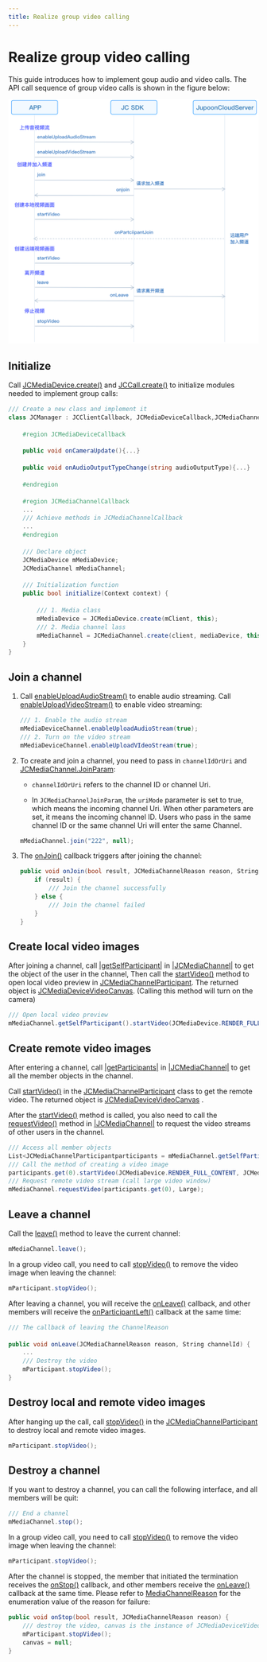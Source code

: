 ```yaml
---
title: Realize group video calling
---
```

# Realize group video calling

This guide introduces how to implement goup audio and video calls. The
API call sequence of group video calls is shown in the figure below:

![../../../../\_images/multivideoworkflow.png](../../../../_images/multivideoworkflow.png)

## Initialize

Call
[JCMediaDevice.create()](https://developer.juphoon.com/portal/reference/V2.1/windows/html/cb59bc27-6528-9dbf-c996-de857096f847.htm)
and
[JCCall.create()](https://developer.juphoon.com/portal/reference/V2.1/windows/html/eef10110-a3f7-b505-26fa-4b9ec1e2b998.htm)
to initialize modules needed to implement group calls:

``````csharp
/// Create a new class and implement it
class JCManager : JCClientCallback, JCMediaDeviceCallback,JCMediaChannelCallbac{

    #region JCMediaDeviceCallback

    public void onCameraUpdate(){...}

    public void onAudioOutputTypeChange(string audioOutputType){...}

    #endregion

    #region JCMediaChannelCallback
    ...
    /// Achieve methods in JCMediaChannelCallback
    ...
    #endregion

    /// Declare object
    JCMediaDevice mMediaDevice;
    JCMediaChannel mMediaChannel;

    /// Initialization function
    public bool initialize(Context context) {

        /// 1. Media class
        mMediaDevice = JCMediaDevice.create(mClient, this);
        /// 2. Media channel lass
        mMediaChannel = JCMediaChannel.create(client, mediaDevice, this);
    }
}
``````

## Join a channel

1. Call
    [enableUploadAudioStream()](https://developer.juphoon.com/portal/reference/V2.1/windows/html/70f2d136-ebf6-12fc-eb1e-2a90622caca7.htm)
    to enable audio streaming. Call
    [enableUploadVideoStream()](https://developer.juphoon.com/portal/reference/V2.1/windows/html/75fc5ba5-75a9-c704-5bd2-bf011fb8a082.htm)
    to enable video streaming:

    ``````csharp
    /// 1. Enable the audio stream
    mMediaDeviceChannel.enableUploadAudioStream(true);
    /// 2. Turn on the video stream
    mMediaDeviceChannel.enableUploadVIdeoStream(true);
    ``````

2. To create and join a channel, you need to pass in `channelIdOrUri`
    and
    [JCMediaChannel.JoinParam](https://developer.juphoon.com/portal/reference/V2.1/windows/html/af4ac634-bbe3-76e3-d1f8-120213ef2fff.htm):

      - `channelIdOrUri` refers to the channel ID or channel Uri.

      - In `JCMediaChannelJoinParam`, the `uriMode` parameter is set
        to true, which means the incoming channel Uri. When other
        parameters are set, it means the incoming channel ID. Users
        who pass in the same channel ID or the same channel Uri will
        enter the same Channel.

    ``````csharp
    mMediaChannel.join("222", null);
    ``````

3. The
    [onJoin()](https://developer.juphoon.com/portal/reference/V2.1/windows/html/535cbae7-841e-ca31-32ea-87c1a840eff1.htm)
    callback triggers after joining the channel:

    ``````csharp
    public void onJoin(bool result, JCMediaChannelReason reason, String channelId) {
        if (result) {
            /// Join the channel successfully
        } else {
            /// Join the channel failed
        }
    }
    ``````

## Create local video images

After joining a channel, call
[<span id="id2" class="problematic">|getSelfParticipant|</span>](#id1)
in [<span id="id4" class="problematic">|JCMediaChannel|</span>](#id3) to
get the object of the user in the channel, Then call the
[startVideo()](https://developer.juphoon.com/portal/reference/V2.1/windows/html/6243f463-7566-cc48-dd7f-1b29ea2604cb.htm)
method to open local video preview in
[JCMediaChannelParticipant](https://developer.juphoon.com/portal/reference/V2.1/windows/html/8ad58616-3028-b8d3-8106-81b8b805c1ea.htm).
The returned object is
[JCMediaDeviceVideoCanvas](https://developer.juphoon.com/portal/reference/V2.1/windows/html/6a5b853c-d890-c30e-d236-5728d789ace1.htm).
(Calling this method will turn on the camera)

``````csharp
/// Open local video preview
mMediaChannel.getSelfParticipant().startVideo(JCMediaDevice.RENDER_FULL_CONTENT, JCMediaChannel.PICTURESIZE_NONE);
``````

## Create remote video images

After entering a channel, call
[<span id="id6" class="problematic">|getParticipants|</span>](#id5) in
[<span id="id8" class="problematic">|JCMediaChannel|</span>](#id7) to
get all the member objects in the channel.

Call
[startVideo()](https://developer.juphoon.com/portal/reference/V2.1/windows/html/6243f463-7566-cc48-dd7f-1b29ea2604cb.htm)
in the
[JCMediaChannelParticipant](https://developer.juphoon.com/portal/reference/V2.1/windows/html/8ad58616-3028-b8d3-8106-81b8b805c1ea.htm)
class to get the remote video. The returned object is
[JCMediaDeviceVideoCanvas](https://developer.juphoon.com/portal/reference/V2.1/windows/html/6a5b853c-d890-c30e-d236-5728d789ace1.htm)
.

After the
[startVideo()](https://developer.juphoon.com/portal/reference/V2.1/windows/html/6243f463-7566-cc48-dd7f-1b29ea2604cb.htm)
method is called, you also need to call the
[requestVideo()](https://developer.juphoon.com/portal/reference/V2.1/windows/html/1a89408a-468e-73b8-6b6c-376811a18dda.htm)
method in
[<span id="id10" class="problematic">|JCMediaChannel|</span>](#id9) to
request the video streams of other users in the channel.

``````csharp
/// Access all member objects
List<JCMediaChannelParticipantparticipants = mMediaChannel.getSelfParticipant();
/// Call the method of creating a video image
participants.get(0).startVideo(JCMediaDevice.RENDER_FULL_CONTENT, JCMediaChannel.PICTURESIZE_NONE);
/// Request remote video stream (call large video window)
mMediaChannel.requestVideo(participants.get(0), Large);
``````

## Leave a channel

Call the
[leave()](https://developer.juphoon.com/portal/reference/V2.1/windows/html/7f034b94-15ee-8d49-48e3-905fff27f31f.htm)
method to leave the current channel:

``````csharp
mMediaChannel.leave();
``````

In a group video call, you need to call
[stopVideo()](https://developer.juphoon.com/portal/reference/V2.1/windows/html/851cc6d3-1b5a-8e26-ce3c-a3c1780936d2.htm)
to remove the video image when leaving the channel:

``````csharp
mParticipant.stopVideo();
``````

After leaving a channel, you will receive the
[onLeave()](https://developer.juphoon.com/portal/reference/V2.1/windows/html/f356aba3-ebed-a72c-4e34-02a684925a15.htm)
callback, and other members will receive the
[onParticipantLeft()](https://developer.juphoon.com/portal/reference/V2.1/windows/html/89a35b12-8c2c-247d-e90c-ebe04f3e4521.htm)
callback at the same time:

``````csharp
/// The callback of leaving the ChannelReason

public void onLeave(JCMediaChannelReason reason, String channelId) {
    ...
    /// Destroy the video
    mParticipant.stopVideo();
}
``````

## Destroy local and remote video images

After hanging up the call, call
[stopVideo()](https://developer.juphoon.com/portal/reference/V2.1/windows/html/851cc6d3-1b5a-8e26-ce3c-a3c1780936d2.htm)
in the
[JCMediaChannelParticipant](https://developer.juphoon.com/portal/reference/V2.1/windows/html/8ad58616-3028-b8d3-8106-81b8b805c1ea.htm)
to destroy local and remote video images.

``````csharp
mParticipant.stopVideo();
``````

## Destroy a channel

If you want to destroy a channel, you can call the following interface,
and all members will be quit:

``````csharp
/// End a channel
mMediaChannel.stop();
``````

In a group video call, you need to call
[stopVideo()](https://developer.juphoon.com/portal/reference/V2.1/windows/html/851cc6d3-1b5a-8e26-ce3c-a3c1780936d2.htm)
to remove the video image when leaving the channel:

``````csharp
mParticipant.stopVideo();
``````

After the channel is stopped, the member that initiated the termination
receives the
[onStop()](https://developer.juphoon.com/portal/reference/V2.1/windows/html/d3732af7-2770-2d00-e4cb-e8f658da6c48.htm)
callback, and other members receive the
[onLeave()](https://developer.juphoon.com/portal/reference/V2.1/windows/html/f356aba3-ebed-a72c-4e34-02a684925a15.htm)
callback at the same time. Please refer to
[MediaChannelReason](https://developer.juphoon.com/portal/reference/V2.1/windows/html/4481d778-9d4d-43fe-f94d-fdfa690dd939.htm)
for the enumeration value of the reason for failure:

``````csharp
public void onStop(bool result, JCMediaChannelReason reason) {
    /// destroy the video, canvas is the instance of JCMediaDeviceVideoCanvas object
    mParticipant.stopVideo();
    canvas = null;
}
``````
